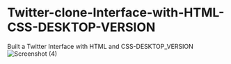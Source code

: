 # Twitter-clone-Interface-with-HTML-CSS-DESKTOP-VERSION
Built a Twitter Interface with HTML and CSS-DESKTOP_VERSION
![Screenshot (4)](https://github.com/twizz4u/Twitter-clone-Interface-with-HTML-CSS/assets/30917766/e1b6df19-7212-42a5-b1ac-523bd29d9787)
